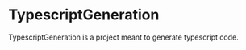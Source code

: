 TypescriptGeneration
====================

TypescriptGeneration is a project meant to generate typescript code.
